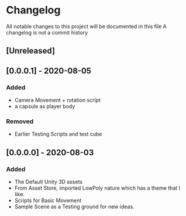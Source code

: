 # Changelog
All notable changes to this project will be documented in this file
A changelog is not a commit history

## [Unreleased]

## [0.0.0.1] - 2020-08-05
### Added
- Camera Movement + rotation script
- a capsule as player body

### Removed
- Earlier Testing Scripts and test cube

## [0.0.0.0] - 2020-08-03
### Added
- The Default Unity 3D assets
- From Asset Store, imported LowPoly nature which has a theme that I like.
- Scripts for Basic Movement
- Sample Scene as a Testing ground for new ideas.
